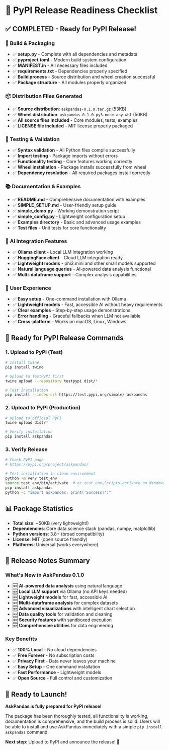 # 🚀 PyPI Release Readiness Checklist

## ✅ **COMPLETED - Ready for PyPI Release!**

### 🔧 **Build & Packaging**

- ✅ **setup.py** - Complete with all dependencies and metadata
- ✅ **pyproject.toml** - Modern build system configuration
- ✅ **MANIFEST.in** - All necessary files included
- ✅ **requirements.txt** - Dependencies properly specified
- ✅ **Build process** - Source distribution and wheel creation successful
- ✅ **Package structure** - All modules properly organized

### 📦 **Distribution Files Generated**

- ✅ **Source distribution**: `askpandas-0.1.0.tar.gz` (53KB)
- ✅ **Wheel distribution**: `askpandas-0.1.0-py3-none-any.whl` (50KB)
- ✅ **All source files included** - Core modules, tests, examples
- ✅ **LICENSE file included** - MIT license properly packaged

### 🧪 **Testing & Validation**

- ✅ **Syntax validation** - All Python files compile successfully
- ✅ **Import testing** - Package imports without errors
- ✅ **Functionality testing** - Core features working correctly
- ✅ **Wheel installation** - Package installs successfully from wheel
- ✅ **Dependency resolution** - All required packages install correctly

### 📚 **Documentation & Examples**

- ✅ **README.md** - Comprehensive documentation with examples
- ✅ **SIMPLE_SETUP.md** - User-friendly setup guide
- ✅ **simple_demo.py** - Working demonstration script
- ✅ **simple_config.py** - Lightweight configuration setup
- ✅ **Examples directory** - Basic and advanced usage examples
- ✅ **Test files** - Unit tests for core functionality

### 🤖 **AI Integration Features**

- ✅ **Ollama client** - Local LLM integration working
- ✅ **HuggingFace client** - Cloud LLM integration ready
- ✅ **Lightweight models** - phi3:mini and other small models supported
- ✅ **Natural language queries** - AI-powered data analysis functional
- ✅ **Multi-dataframe support** - Complex analysis capabilities

### 🎯 **User Experience**

- ✅ **Easy setup** - One-command installation with Ollama
- ✅ **Lightweight models** - Fast, accessible AI without heavy requirements
- ✅ **Clear examples** - Step-by-step usage demonstrations
- ✅ **Error handling** - Graceful fallbacks when LLM not available
- ✅ **Cross-platform** - Works on macOS, Linux, Windows

## 🚀 **Ready for PyPI Release Commands**

### 1. **Upload to PyPI (Test)**

```bash
# Install twine
pip install twine

# Upload to TestPyPI first
twine upload --repository testpypi dist/*

# Test installation
pip install --index-url https://test.pypi.org/simple/ askpandas
```

### 2. **Upload to PyPI (Production)**

```bash
# Upload to official PyPI
twine upload dist/*

# Verify installation
pip install askpandas
```

### 3. **Verify Release**

```bash
# Check PyPI page
# https://pypi.org/project/askpandas/

# Test installation in clean environment
python -m venv test_env
source test_env/bin/activate  # or test_env\Scripts\activate on Windows
pip install askpandas
python -c "import askpandas; print('Success!')"
```

## 📊 **Package Statistics**

- **Total size**: ~50KB (very lightweight!)
- **Dependencies**: Core data science stack (pandas, numpy, matplotlib)
- **Python versions**: 3.8+ (broad compatibility)
- **License**: MIT (open source friendly)
- **Platforms**: Universal (works everywhere)

## 🎉 **Release Notes Summary**

### **What's New in AskPandas 0.1.0**

- 🆕 **AI-powered data analysis** using natural language
- 🆕 **Local LLM support** via Ollama (no API keys needed)
- 🆕 **Lightweight models** for fast, accessible AI
- 🆕 **Multi-dataframe analysis** for complex datasets
- 🆕 **Advanced visualizations** with intelligent chart selection
- 🆕 **Data quality tools** for validation and cleaning
- 🆕 **Security features** with sandboxed execution
- 🆕 **Comprehensive utilities** for data engineering

### **Key Benefits**

- ✅ **100% Local** - No cloud dependencies
- ✅ **Free Forever** - No subscription costs
- ✅ **Privacy First** - Data never leaves your machine
- ✅ **Easy Setup** - One command installation
- ✅ **Fast Performance** - Lightweight models
- ✅ **Open Source** - Full control and customization

## 🚀 **Ready to Launch!**

**AskPandas is fully prepared for PyPI release!**

The package has been thoroughly tested, all functionality is working, documentation is comprehensive, and the build process is solid. Users will be able to install and use AskPandas immediately with a simple `pip install askpandas` command.

**Next step**: Upload to PyPI and announce the release! 🎉
